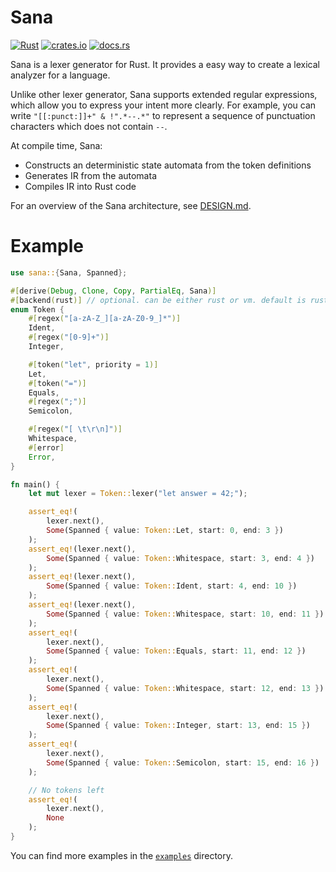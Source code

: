 # Sana
[![Rust](https://github.com/suhr/sana/workflows/Rust/badge.svg)](https://github.com/suhr/sana/actions?query=branch%3Amaster)
[![crates.io](https://img.shields.io/crates/v/sana.svg)](https://crates.io/crates/sana)
[![docs.rs](https://docs.rs/sana/badge.svg)](https://docs.rs/sana)

Sana is a lexer generator for Rust. It provides a easy way to create a lexical analyzer for a language.

Unlike other lexer generator, Sana supports extended regular expressions, which allow you to express your intent more clearly. For example, you can write `"[[:punct:]]+" & !".*--.*"` to represent a sequence of punctuation characters which does not contain `--`.

At compile time, Sana:

- Constructs an deterministic state automata from the token definitions
- Generates IR from the automata
- Compiles IR into Rust code

For an overview of the Sana architecture, see [DESIGN.md](https://github.com/suhr/sana/blob/master/DESIGN.md).

# Example

```rust
use sana::{Sana, Spanned};

#[derive(Debug, Clone, Copy, PartialEq, Sana)]
#[backend(rust)] // optional. can be either rust or vm. default is rust
enum Token {
    #[regex("[a-zA-Z_][a-zA-Z0-9_]*")]
    Ident,
    #[regex("[0-9]+")]
    Integer,

    #[token("let", priority = 1)]
    Let,
    #[token("=")]
    Equals,
    #[regex(";")]
    Semicolon,

    #[regex("[ \t\r\n]")]
    Whitespace,
    #[error]
    Error,
}

fn main() {
    let mut lexer = Token::lexer("let answer = 42;");

    assert_eq!(
        lexer.next(),
        Some(Spanned { value: Token::Let, start: 0, end: 3 })
    );
    assert_eq!(lexer.next(),
        Some(Spanned { value: Token::Whitespace, start: 3, end: 4 })
    );
    assert_eq!(lexer.next(),
        Some(Spanned { value: Token::Ident, start: 4, end: 10 })
    );
    assert_eq!(lexer.next(),
        Some(Spanned { value: Token::Whitespace, start: 10, end: 11 })
    );
    assert_eq!(
        lexer.next(),
        Some(Spanned { value: Token::Equals, start: 11, end: 12 })
    );
    assert_eq!(
        lexer.next(),
        Some(Spanned { value: Token::Whitespace, start: 12, end: 13 })
    );
    assert_eq!(
        lexer.next(),
        Some(Spanned { value: Token::Integer, start: 13, end: 15 })
    );
    assert_eq!(
        lexer.next(),
        Some(Spanned { value: Token::Semicolon, start: 15, end: 16 })
    );

    // No tokens left
    assert_eq!(
        lexer.next(),
        None
    );
}
```

You can find more examples in the [`examples`](https://github.com/suhr/sana/tree/master/examples) directory.
